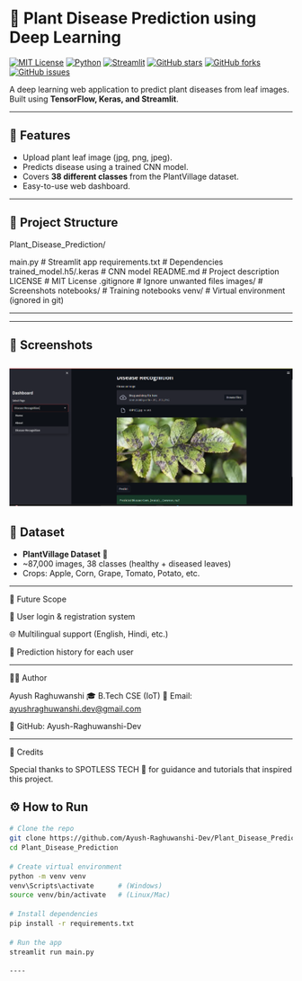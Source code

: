 # 🌱 Plant Disease Prediction using Deep Learning

[![MIT License](https://img.shields.io/badge/License-MIT-green.svg)](LICENSE)
[![Python](https://img.shields.io/badge/Python-3.13-blue.svg)]()
[![Streamlit](https://img.shields.io/badge/Framework-Streamlit-red.svg)]()
[![GitHub stars](https://img.shields.io/github/stars/Ayush-Raghuwanshi-Dev/Plant_Disease_Prediction?style=social)]()
[![GitHub forks](https://img.shields.io/github/forks/Ayush-Raghuwanshi-Dev/Plant_Disease_Prediction?style=social)]()
[![GitHub issues](https://img.shields.io/github/issues/Ayush-Raghuwanshi-Dev/Plant_Disease_Prediction)]()

A deep learning web application to predict plant diseases from leaf images.  
Built using **TensorFlow, Keras, and Streamlit**.

---

## 🚀 Features
- Upload plant leaf image (jpg, png, jpeg).  
- Predicts disease using a trained CNN model.  
- Covers **38 different classes** from the PlantVillage dataset.  
- Easy-to-use web dashboard.  

---

## 📂 Project Structure

Plant_Disease_Prediction/

main.py # Streamlit app
requirements.txt # Dependencies
trained_model.h5/.keras # CNN model
README.md # Project description
LICENSE # MIT License
.gitignore # Ignore unwanted files
images/ # Screenshots
notebooks/ # Training notebooks
venv/ # Virtual environment (ignored in git)

---


---

## 📸 Screenshots
![Home Page](images/home_page_image.png)
---

## 🧠 Dataset
- **PlantVillage Dataset** 🌿  
- ~87,000 images, 38 classes (healthy + diseased leaves)  
- Crops: Apple, Corn, Grape, Tomato, Potato, etc.

---


🔮 Future Scope

🔑 User login & registration system

🌐 Multilingual support (English, Hindi, etc.)

📜 Prediction history for each user

---

👨‍💻 Author

Ayush Raghuwanshi
🎓 B.Tech CSE (IoT)
📧 Email: ayushraghuwanshi.dev@gmail.com

🔗 GitHub: Ayush-Raghuwanshi-Dev

---

🙏 Credits

Special thanks to SPOTLESS TECH 🎥
for guidance and tutorials that inspired this project.


## ⚙️ How to Run
```bash
# Clone the repo
git clone https://github.com/Ayush-Raghuwanshi-Dev/Plant_Disease_Prediction.git
cd Plant_Disease_Prediction

# Create virtual environment
python -m venv venv
venv\Scripts\activate      # (Windows)
source venv/bin/activate   # (Linux/Mac)

# Install dependencies
pip install -r requirements.txt

# Run the app
streamlit run main.py

----
